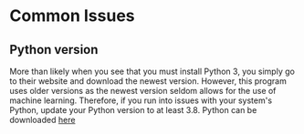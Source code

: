 # Common Issues

## Python version
More than likely when you see that you must install Python 3, you simply go to their website and download the newest version. However, this program uses older versions as the newest version seldom allows for the use of machine learning. Therefore, if you run into issues with your system's Python, update your Python version to at least 3.8. Python can be downloaded [here](https://www.python.org/downloads/)
